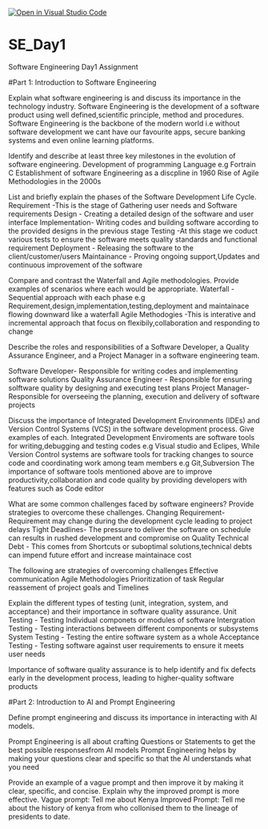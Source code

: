 [![Open in Visual Studio Code](https://classroom.github.com/assets/open-in-vscode-2e0aaae1b6195c2367325f4f02e2d04e9abb55f0b24a779b69b11b9e10269abc.svg)](https://classroom.github.com/online_ide?assignment_repo_id=18506552&assignment_repo_type=AssignmentRepo)
# SE_Day1
Software Engineering Day1 Assignment

#Part 1: Introduction to Software Engineering

Explain what software engineering is and discuss its importance in the technology industry.
Software Engineering is the development of a software product using well defined,scientific principle, method and procedures.
Software Engineering is the backbone of the modern world i.e without software development we cant have our favourite apps, secure banking systems and even online learning platforms.

Identify and describe at least three key milestones in the evolution of software engineering.
Development of programming Language e.g Fortrain C 
Establishment of software Engineering as a discpline in 1960
Rise of Agile Methodologies in the 2000s

List and briefly explain the phases of the Software Development Life Cycle.
Requirement -This is the stage of Gathering user needs and Software requirements
Design - Creating a detailed design of the software and user interface
Implementation- Writing codes and building software according to the provided designs in the previous stage
Testing -At this stage we coduct various tests to ensure the software meets quality standards and functional requirement
Deployment - Releasing the software to the client/customer/users
Maintainance - Proving ongoing support,Updates and continuous improvement of the software

Compare and contrast the Waterfall and Agile methodologies. Provide examples of scenarios where each would be appropriate.
Waterfall - Sequential approach with each phase e.g Requirement,design,implementation,testing,deployment and maintainace flowing downward like a waterfall
Agile Methodogies -This is interative and incremental approach that focus on flexibily,collaboration and responding to change

Describe the roles and responsibilities of a Software Developer, a Quality Assurance Engineer, and a Project Manager in a software engineering team.

Software Developer- Responsible for writing codes and implementing software solutions
Quality Assurance Engineer - Responsible for ensuring solftware quality by designing and executing test plans
Project Manager- Responsible for overseeing the planning, execution and delivery of software projects

Discuss the importance of Integrated Development Environments (IDEs) and Version Control Systems (VCS) in the software development process. Give examples of each.
Integrated Development Enviroments are software tools for writing,debugging and testing codes e.g Visual studio and Eclipes, While Version Control systems are software tools for tracking changes to source code and coordinating work among team members e.g Git,Subversion
The importance of software tools mentioned above are to improve productivity,collaboration and code quality by providing developers with features such as Code editor

What are some common challenges faced by software engineers? Provide strategies to overcome these challenges.
Changing Requirement- Requirement may change during the development cycle leading to project delays
Tight Deadlines- The pressure to deliver the software on schedule can results in rushed development and compromise on Quality
Technical Debt - This comes from Shortcuts or suboptimal solutions,technical debts can impend future effort and increase maintainace cost

The following are strategies of overcoming challenges
        Effective communication
        Agile Methodologies
        Prioritization of task
        Regular reassement of project goals and Timelines

Explain the different types of testing (unit, integration, system, and acceptance) and their importance in software quality assurance.
Unit Testing - Testing Individual componets or modules of software
Intergration Testing - Testing interactions between different components or subsystems
System Testing - Testing the entire software system as a whole
Acceptance Testing - Testing software against user requirements to ensure it meets user needs

Importance of software quality assurance is to help identify and fix defects early in the development process, leading to higher-quality software products

#Part 2: Introduction to AI and Prompt Engineering


Define prompt engineering and discuss its importance in interacting with AI models.

Prompt Engineering is all about crafting Questions or Statements to get the best possible responsesfrom AI models
Prompt Engineering helps by making your questions clear and specific so that the AI understands what you need

Provide an example of a vague prompt and then improve it by making it clear, specific, and concise. Explain why the improved prompt is more effective.
Vague prompt: Tell me about Kenya
Improved Prompt: Tell me about the history of kenya from who collonised them to the lineage of presidents to date.
